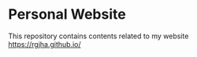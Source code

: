 # Personal Website

This repository contains contents related to my website https://rgjha.github.io/ 

